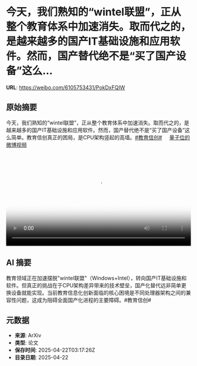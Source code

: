 # 今天，我们熟知的“wintel联盟”，正从整个教育体系中加速消失。取而代之的，是越来越多的国产IT基础设施和应用软件。然而，国产替代绝不是“买了国产设备”这么...

**URL**: https://weibo.com/6105753431/PokDxFQIW

## 原始摘要

今天，我们熟知的“wintel联盟”，正从整个教育体系中加速消失。取而代之的，是越来越多的国产IT基础设施和应用软件。然而，国产替代绝不是“买了国产设备”这么简单。教育信创真正的困局，是CPU架构竖起的高墙。<a href="https://m.weibo.cn/search?containerid=231522type%3D1%26t%3D10%26q%3D%23%E6%95%99%E8%82%B2%E4%BF%A1%E5%88%9B%23&amp;extparam=%23%E6%95%99%E8%82%B2%E4%BF%A1%E5%88%9B%23" data-hide=""><span class="surl-text">#教育信创#</span></a> <a href="https://video.weibo.com/show?fid=1034:5157989280317474" data-hide=""><span class="url-icon"><img style="width: 1rem;height: 1rem" src="https://h5.sinaimg.cn/upload/2015/09/25/3/timeline_card_small_video_default.png" referrerpolicy="no-referrer"></span><span class="surl-text">量子位的微博视频</span></a> <br clear="both"><div style="clear: both"></div><video controls="controls" poster="https://tvax2.sinaimg.cn/orj480/006Fd7o3ly1i0os7neifbj31hc0u04dx.jpg" style="width: 100%"><source src="https://f.video.weibocdn.com/o0/Ke8flin1lx08nEyuE38c01041203fRPQ0E020.mp4?label=mp4_720p&amp;template=1280x720.25.0&amp;ori=0&amp;ps=1CwnkDw1GXwCQx&amp;Expires=1745295394&amp;ssig=SHBr7QIV4p&amp;KID=unistore,video"><source src="https://f.video.weibocdn.com/o0/RX9qAkzslx08nEytygGk01041201FITm0E010.mp4?label=mp4_hd&amp;template=852x480.25.0&amp;ori=0&amp;ps=1CwnkDw1GXwCQx&amp;Expires=1745295394&amp;ssig=HnaIUypuGL&amp;KID=unistore,video"><source src="https://f.video.weibocdn.com/o0/7uhhtYBKlx08nEytlPa001041201390p0E010.mp4?label=mp4_ld&amp;template=640x360.25.0&amp;ori=0&amp;ps=1CwnkDw1GXwCQx&amp;Expires=1745295394&amp;ssig=hyqQWq92e5&amp;KID=unistore,video"><p>视频无法显示，请前往<a href="https://video.weibo.com/show?fid=1034%3A5157989280317474" target="_blank" rel="noopener noreferrer">微博视频</a>观看。</p></video>

## AI 摘要

教育领域正在加速摆脱"wintel联盟"（Windows+Intel），转向国产IT基础设施和软件。但真正的挑战在于CPU架构差异带来的技术壁垒，国产化替代远非简单更换设备就能实现。当前教育信息化创新面临的核心困境是不同处理器架构之间的兼容性问题，这成为阻碍全面国产化进程的主要障碍。#教育信创#

## 元数据

- **来源**: ArXiv
- **类型**: 论文
- **保存时间**: 2025-04-22T03:17:26Z
- **目录日期**: 2025-04-22

